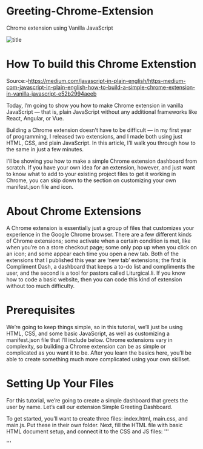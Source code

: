 # Greeting-Chrome-Extension
Chrome extension using Vanilla JavaScript

![title](https://github.com/bawantharathnayakasliit/Greeting-Chrome-Extension/blob/master/screenshot/ss.png)

# How To build this Chrome Extenstion
Source:-https://medium.com/javascript-in-plain-english/https-medium-com-javascript-in-plain-english-how-to-build-a-simple-chrome-extension-in-vanilla-javascript-e52b2994aeeb

Today, I’m going to show you how to make Chrome extension in vanilla JavaScript — that is, plain JavaScript without any additional frameworks like React, Angular, or Vue.

Building a Chrome extension doesn’t have to be difficult — in my first year of programming, I released two extensions, and I made both using just HTML, CSS, and plain JavaScript. In this article, I’ll walk you through how to the same in just a few minutes.

I’ll be showing you how to make a simple Chrome extension dashboard from scratch. If you have your own idea for an extension, however, and just want to know what to add to your existing project files to get it working in Chrome, you can skip down to the section on customizing your own manifest.json file and icon.

# About Chrome Extensions
A Chrome extension is essentially just a group of files that customizes your experience in the Google Chrome browser. There are a few different kinds of Chrome extensions; some activate when a certain condition is met, like when you’re on a store checkout page; some only pop up when you click on an icon; and some appear each time you open a new tab. Both of the extensions that I published this year are ‘new tab’ extensions; the first is Compliment Dash, a dashboard that keeps a to-do list and compliments the user, and the second is a tool for pastors called Liturgical.li. If you know how to code a basic website, then you can code this kind of extension without too much difficulty.

# Prerequisites
We’re going to keep things simple, so in this tutorial, we’ll just be using HTML, CSS, and some basic JavaScript, as well as customizing a manifest.json file that I’ll include below. Chrome extensions vary in complexity, so building a Chrome extension can be as simple or complicated as you want it to be. After you learn the basics here, you’ll be able to create something much more complicated using your own skillset.

# Setting Up Your Files
For this tutorial, we’re going to create a simple dashboard that greets the user by name. Let’s call our extension Simple Greeting Dashboard.

To get started, you’ll want to create three files: index.html, main.css, and main.js. Put these in their own folder. Next, fill the HTML file with basic HTML document setup, and connect it to the CSS and JS files:
'''
<!-- =================================Simple Greeting Dashboard================================= //--><!DOCTYPE html><html><head>  <meta charset="utf-8" />  <title>Simple Greeting Dashboard</title>  <link rel="stylesheet" type="text/css" media="screen" href="main.css" /></head><body>   <!-- My code will go here -->   <script src="main.js"></script></body></html>

'''
